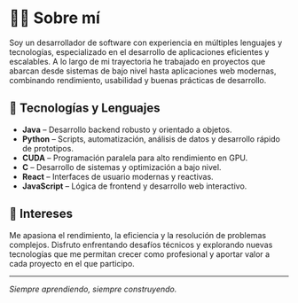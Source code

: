 # 👨‍💻 Sobre mí

Soy un desarrollador de software con experiencia en múltiples lenguajes y tecnologías, especializado en el desarrollo de aplicaciones eficientes y escalables. A lo largo de mi trayectoria he trabajado en proyectos que abarcan desde sistemas de bajo nivel hasta aplicaciones web modernas, combinando rendimiento, usabilidad y buenas prácticas de desarrollo.

## 🧠 Tecnologías y Lenguajes

- **Java** – Desarrollo backend robusto y orientado a objetos.
- **Python** – Scripts, automatización, análisis de datos y desarrollo rápido de prototipos.
- **CUDA** – Programación paralela para alto rendimiento en GPU.
- **C** – Desarrollo de sistemas y optimización a bajo nivel.
- **React** – Interfaces de usuario modernas y reactivas.
- **JavaScript** – Lógica de frontend y desarrollo web interactivo.

## 🚀 Intereses

Me apasiona el rendimiento, la eficiencia y la resolución de problemas complejos. Disfruto enfrentando desafíos técnicos y explorando nuevas tecnologías que me permitan crecer como profesional y aportar valor a cada proyecto en el que participo.

---

*Siempre aprendiendo, siempre construyendo.*

